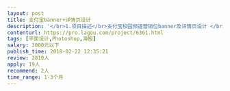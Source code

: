 ```yaml
---                
layout: post       
title: 支付宝banner+详情页设计           
description: '</br>1.项目描述</br>支付宝校园频道营销位banner及详情页设计 </br>每周2次banner及详情页设计，有标准模板和规范</br>2. 主要功能特点</br>针对学生进行宣传，大品牌兼职/全职工作信息传播，设计风格偏重学生喜爱的（中二、手绘、个性、动漫），每次banner均有不同主题，需要根据主题修改风格，每次设计必须为原创，严禁抄袭。</br>3. 参考作品</br>支付宝APP内校园工作中的营销位</br>4. 人员要求</br>契约精神，可以适当加班，有灵活独到的设计风格，APP营销位设计经验优先，招聘类APP设计经验优先</br>'     
contenturl: https://pro.lagou.com/project/6361.html      
tags: [平面设计,Photoshop,海报]            
salary: 3000元以下          
publish_time: 2018-02-22 12:35:21         
review: 2810人                   
apply: 19人                   
recommend: 2人                   
time_range: 1-3个月              
---                 
```

